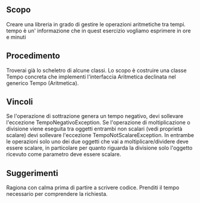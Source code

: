 ## Scopo

Creare una libreria in grado di gestire le operazioni aritmetiche tra tempi. tempo è un' informazione che in quest esercizio vogliamo esprimere in ore e minuti

## Procedimento
Troverai già lo scheletro di alcune classi. Lo scopo è costruire una classe Tempo concreta che implementi l'interfaccia Aritmetica declinata nel generico
Tempo (Aritmetica<Tempo>).

## Vincoli
Se l'operazione di sottrazione genera un tempo negativo, devi sollevare
l'eccezione TempoNegativoException. Se l'operazione di moltiplicazione o divisione viene eseguita tra oggetti entrambi non scalari (vedi proprietà scalare) devi sollevare l'eccezione TempoNotScalareException. In entrambe le operazioni solo uno dei due oggetti che vai a moltiplicare/dividere deve essere scalare, in particolare per quanto riguarda la divisione solo l'oggetto ricevuto come parametro deve essere scalare.

## Suggerimenti
Ragiona con calma prima di partire a scrivere codice. Prenditi il tempo necessario per comprendere la richiesta.


